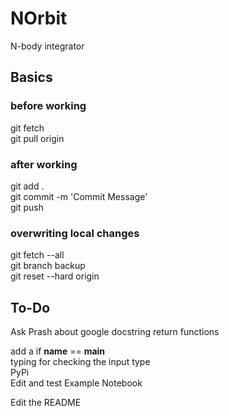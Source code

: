 # NOrbit
N-body integrator

## Basics
### before working
git fetch\
git pull origin
### after working
git add . \
git commit -m 'Commit Message' \
git push
### overwriting local changes
git fetch --all \
git branch backup \
git reset --hard origin

## To-Do
Ask Prash about google docstring return functions 

add a if __name__ == __main__ \
typing for checking the input type \
PyPi \
Edit and test Example Notebook 

Edit the README

